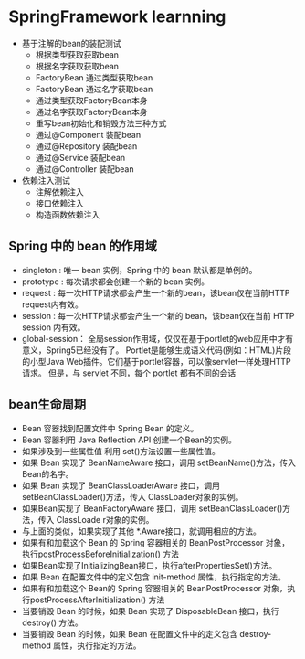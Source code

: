 # SpringFramework learnning
* 基于注解的bean的装配测试
    * 根据类型获取获取bean
    * 根据名字获取获取bean
    * FactoryBean 通过类型获取bean
    * FactoryBean 通过名字获取bean
    * 通过类型获取FactoryBean本身
    * 通过名字获取FactoryBean本身
    * 重写bean初始化和销毁方法三种方式
    * 通过@Component 装配bean
    * 通过@Repository 装配bean
    * 通过@Service 装配bean
    * 通过@Controller 装配bean
* 依赖注入测试
    * 注解依赖注入
    * 接口依赖注入
    * 构造函数依赖注入

## Spring 中的 bean 的作用域
* singleton : 唯一 bean 实例，Spring 中的 bean 默认都是单例的。
* prototype : 每次请求都会创建一个新的 bean 实例。
* request : 每一次HTTP请求都会产生一个新的bean，该bean仅在当前HTTP request内有效。
* session : 每一次HTTP请求都会产生一个新的 bean，该bean仅在当前 HTTP session 内有效。
* global-session： 全局session作用域，仅仅在基于portlet的web应用中才有意义，Spring5已经没有了。
Portlet是能够生成语义代码(例如：HTML)片段的小型Java Web插件。它们基于portlet容器，可以像servlet一样处理HTTP请求。
但是，与 servlet 不同，每个 portlet 都有不同的会话    
## bean生命周期
* Bean 容器找到配置文件中 Spring Bean 的定义。
* Bean 容器利用 Java Reflection API 创建一个Bean的实例。
* 如果涉及到一些属性值 利用 set()方法设置一些属性值。
* 如果 Bean 实现了 BeanNameAware 接口，调用 setBeanName()方法，传入Bean的名字。
* 如果 Bean 实现了 BeanClassLoaderAware 接口，调用 setBeanClassLoader()方法，传入 ClassLoader对象的实例。
* 如果Bean实现了 BeanFactoryAware 接口，调用 setBeanClassLoader()方法，传入 ClassLoade r对象的实例。
* 与上面的类似，如果实现了其他 *.Aware接口，就调用相应的方法。
* 如果有和加载这个 Bean 的 Spring 容器相关的 BeanPostProcessor 对象，执行postProcessBeforeInitialization() 方法
* 如果Bean实现了InitializingBean接口，执行afterPropertiesSet()方法。
* 如果 Bean 在配置文件中的定义包含 init-method 属性，执行指定的方法。
* 如果有和加载这个 Bean的 Spring 容器相关的 BeanPostProcessor 对象，执行postProcessAfterInitialization() 方法
* 当要销毁 Bean 的时候，如果 Bean 实现了 DisposableBean 接口，执行 destroy() 方法。
* 当要销毁 Bean 的时候，如果 Bean 在配置文件中的定义包含 destroy-method 属性，执行指定的方法。